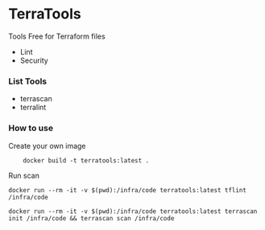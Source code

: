 # TerraTools

Tools Free for Terraform files

- Lint
- Security


### List Tools

- terrascan
- terralint


### How to use


Create your own image
```
    docker build -t terratools:latest .
```


Run scan

```
docker run --rm -it -v $(pwd):/infra/code terratools:latest tflint /infra/code
```

```
docker run --rm -it -v $(pwd):/infra/code terratools:latest terrascan init /infra/code && terrascan scan /infra/code
```


